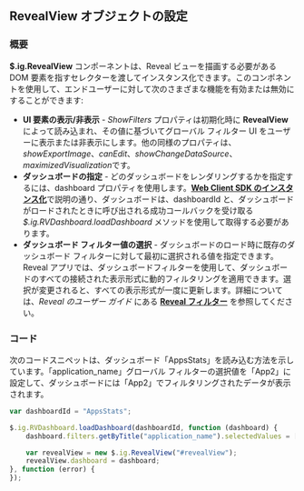 ## RevealView オブジェクトの設定

### 概要

__$.ig.RevealView__ コンポーネントは、Reveal ビューを描画する必要がある DOM 要素を指すセレクターを渡してインスタンス化できます。このコンポネントを使用して、エンドユーザーに対して次のさまざまな機能を有効または無効にすることができます:

  - **UI 要素の表示/非表示** -  *ShowFilters* プロパティは初期化時に **RevealView** によって読み込まれ、その値に基づいてグローバル フィルター UI をユーザーに表示または非表示にします。他の同様のプロパティは、*showExportImage*、*canEdit*、*showChangeDataSource*、*maximizedVisualization*です。
  - **ダッシュボードの指定** - どのダッシュボードをレンダリングするかを指定するには、dashboard プロパティを使用します。[**Web Client SDK のインスタンス化**](~/jp/developer/setup-configuration/setup-configuration-web.html#instantiate-web-client-sdk)で説明の通り、ダッシュボードは、dashboardId と、ダッシュボードがロードされたときに呼び出される成功コールバックを受け取る *$.ig.RVDashboard.loadDashboard* メソッドを使用して取得する必要があります。
  - **ダッシュボード フィルター値の選択** - ダッシュボードのロード時に既存のダッシュボード フィルターに対して最初に選択される値を指定できます。Reveal アプリでは、ダッシュボードフィルターを使用して、ダッシュボードのすべての接続された表示形式に動的フィルタリングを適用できます。選択が変更されると、すべての表示形式が一度に更新します。詳細については、_Reveal のユーザー ガイド_ にある [**Reveal フィルター**](https://www.revealbi.io/help/filters)  を参照してください。

### コード

次のコードスニペットは、ダッシュボード「AppsStats」を読み込む方法を示しています。「application_name」グローバル フィルターの選択値を「App2」に設定して、ダッシュボードには「App2」でフィルタリングされたデータが表示されます。

``` js
var dashboardId = "AppsStats";

$.ig.RVDashboard.loadDashboard(dashboardId, function (dashboard) {
    dashboard.filters.getByTitle("application_name").selectedValues = ["App2"];

    var revealView = new $.ig.RevealView("#revealView");
    revealView.dashboard = dashboard;
}, function (error) {
});
```

